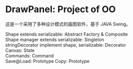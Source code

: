 # DrawPanel: Project of OO

这是一个采用了多种设计模式的画图软件，基于 JAVA Swing。

Shape extends serializable: Abstract Factory & Composite   
Shape manager extends serializable: Singleton  
stringDecorator implement shape, serializable: Decorator  
Canvas: State  
Commands: Command  
Save@Load: Prototype
Copy: Prototype